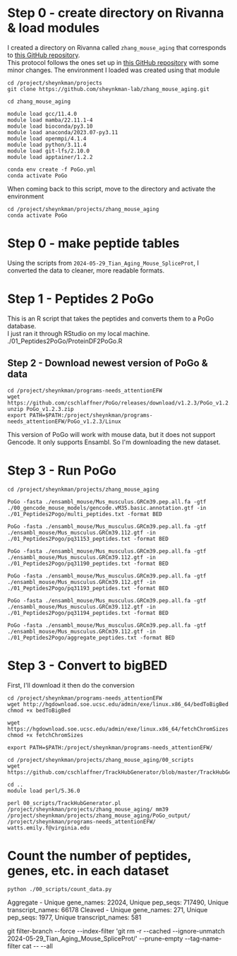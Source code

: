 # Step 0 - create directory on Rivanna & load modules
I created a directory on Rivanna called `zhang_mouse_aging` that corresponds to [this GitHub repository](https://github.com/sheynkman-lab/zhang_mouse_aging). <br/>
This protocol follows the ones set up in [this GitHub repository](https://github.com/efwatts/PoGo2GenomeBrowser) with some minor changes. The environment I loaded was created using that module <br/>
```
cd /project/sheynkman/projects
git clone https://github.com/sheynkman-lab/zhang_mouse_aging.git

cd zhang_mouse_aging

module load gcc/11.4.0
module load mamba/22.11.1-4
module load bioconda/py3.10
module load anaconda/2023.07-py3.11
module load openmpi/4.1.4
module load python/3.11.4
module load git-lfs/2.10.0
module load apptainer/1.2.2

conda env create -f PoGo.yml
conda activate PoGo
```

When coming back to this script, move to the directory and activate the environment
```
cd /project/sheynkman/projects/zhang_mouse_aging
conda activate PoGo
```

# Step  0 - make peptide tables
Using the scripts from `2024-05-29_Tian_Aging_Mouse_SpliceProt`, I converted the data to cleaner, more readable formats. 

# Step 1 - Peptides 2 PoGo
This is an R script that takes the peptides and converts them to a PoGo database. <br/>
I just ran it through RStudio on my local machine. <br/>
./01_Peptides2PoGo/ProteinDF2PoGo.R

## Step 2 - Download newest version of PoGo & data
```
cd /project/sheynkman/programs-needs_attentionEFW
wget https://github.com/cschlaffner/PoGo/releases/download/v1.2.3/PoGo_v1.2.3.zip
unzip PoGo_v1.2.3.zip
export PATH=$PATH:/project/sheynkman/programs-needs_attentionEFW/PoGo_v1.2.3/Linux
```
This version of PoGo will work with mouse data, but it does not support Gencode. It only supports Ensambl. So I'm downloading the new dataset.

# Step 3 - Run PoGo
```
cd /project/sheynkman/projects/zhang_mouse_aging

PoGo -fasta ./ensambl_mouse/Mus_musculus.GRCm39.pep.all.fa -gtf ./00_gencode_mouse_models/gencode.vM35.basic.annotation.gtf -in ./01_Peptides2Pogo/multi_peptides.txt -format BED

PoGo -fasta ./ensambl_mouse/Mus_musculus.GRCm39.pep.all.fa -gtf ./ensambl_mouse/Mus_musculus.GRCm39.112.gtf -in ./01_Peptides2Pogo/pq31153_peptides.txt -format BED

PoGo -fasta ./ensambl_mouse/Mus_musculus.GRCm39.pep.all.fa -gtf ./ensambl_mouse/Mus_musculus.GRCm39.112.gtf -in ./01_Peptides2Pogo/pq31190_peptides.txt -format BED

PoGo -fasta ./ensambl_mouse/Mus_musculus.GRCm39.pep.all.fa -gtf ./ensambl_mouse/Mus_musculus.GRCm39.112.gtf -in ./01_Peptides2Pogo/pq31193_peptides.txt -format BED

PoGo -fasta ./ensambl_mouse/Mus_musculus.GRCm39.pep.all.fa -gtf ./ensambl_mouse/Mus_musculus.GRCm39.112.gtf -in ./01_Peptides2Pogo/pq31194_peptides.txt -format BED

PoGo -fasta ./ensambl_mouse/Mus_musculus.GRCm39.pep.all.fa -gtf ./ensambl_mouse/Mus_musculus.GRCm39.112.gtf -in ./01_Peptides2Pogo/aggregate_peptides.txt -format BED
```

# Step 3 - Convert to bigBED
First, I'll download it then do the conversion
```
cd /project/sheynkman/programs-needs_attentionEFW
wget http://hgdownload.soe.ucsc.edu/admin/exe/linux.x86_64/bedToBigBed
chmod +x bedToBigBed

wget https://hgdownload.soe.ucsc.edu/admin/exe/linux.x86_64/fetchChromSizes
chmod +x fetchChromSizes

export PATH=$PATH:/project/sheynkman/programs-needs_attentionEFW/

cd /project/sheynkman/projects/zhang_mouse_aging/00_scripts
wget https://github.com/cschlaffner/TrackHubGenerator/blob/master/TrackHubGenerator.pl

cd ..
module load perl/5.36.0

perl 00_scripts/TrackHubGenerator.pl /project/sheynkman/projects/zhang_mouse_aging/ mm39 /project/sheynkman/projects/zhang_mouse_aging/PoGo_output/ /project/sheynkman/programs-needs_attentionEFW/ watts.emily.f@virginia.edu

```

# Count the number of peptides, genes, etc. in each dataset 
```
python ./00_scripts/count_data.py
```
Aggregate - Unique gene_names: 22024, Unique pep_seqs: 717490, Unique transcript_names: 66178
Cleaved - Unique gene_names: 271, Unique pep_seqs: 1977, Unique transcript_names: 581

git filter-branch --force --index-filter 'git rm -r --cached --ignore-unmatch 2024-05-29_Tian_Aging_Mouse_SpliceProt/' --prune-empty --tag-name-filter cat -- --all
